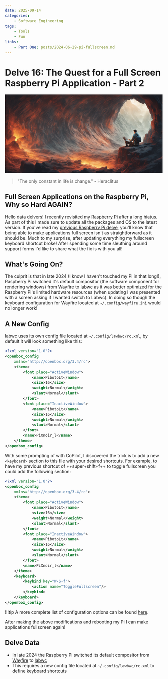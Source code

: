 ```yaml
---
date: 2025-09-14
categories: 
    - Software Engineering
tags: 
    - Tools 
    - Fun
links:
    - Part One: posts/2024-06-29-pi-fullscreen.md
---
```


# Delve 16: The Quest for a Full Screen Raspberry Pi Application - Part 2

![Banner](../assets/images/banners/delve16.png)

> "The only constant in life is change." - Heraclitus

## Full Screen Applications on the Raspberry Pi, Why so Hard AGAIN?

Hello data delvers! I recently revisited my [Raspberry Pi](https://www.raspberrypi.com/) after a long hiatus. As part of this I made sure to update all the packages and OS to the latest version. If you've read my [previous Raspberry Pi delve](2024-06-29-pi-fullscreen.md), you'll know that being able to make applications full screen isn't as straightforward as it should be. Much to my surprise, after updating everything my fullscreen keyboard shortcut broke! 
After spending some time sleuthing around support forms I'd like to share what the fix is with you all!

<!-- more -->

## What's Going On?

The culprit is that in late 2024 (I know I haven't touched my Pi in that long!), Raspberry Pi switched it's default compositor (the software component for rendering windows) from [Wayfire](https://wayfire.org/) to [labwc](https://labwc.github.io/) as it was better optimized for the Raspberry Pi's limited hardware resources (when updating I was presented with a screen asking if I wanted switch to Labwc). In doing so though the keyboard configuration for Wayfire located at `~/.config/wayfire.ini` would no longer work!

## A New Config

labwc uses its own config file located at `~/.config/lawbwc/rc.xml`, by default it will look something like this:

```xml title="~/.config/lawbwc/rc.xml" linenums="1"
<?xml version="1.0"?>
<openbox_config
	xmlns="http://openbox.org/3.4/rc">
	<theme>
		<font place="ActiveWindow">
			<name>PibotoLt</name>
			<size>16</size>
			<weight>Normal</weight>
			<slant>Normal</slant>
		</font>
		<font place="InactiveWindow">
			<name>PibotoLt</name>
			<size>16</size>
			<weight>Normal</weight>
			<slant>Normal</slant>
		</font>
		<name>PiXnoir_l</name>
	</theme>
</openbox_config>
```

With some prompting of with CoPilot, I discovered the trick is to add a new `<keyboard>` section to this file with your desired shortcuts. For example, to have my previous shortcut of ++super+shift+f++ to toggle fullscreen you could add the following section:

```xml title="~/.config/lawbwc/rc.xml" linenums="1" hl_lines="19-23"
<?xml version="1.0"?>
<openbox_config
	xmlns="http://openbox.org/3.4/rc">
	<theme>
		<font place="ActiveWindow">
			<name>PibotoLt</name>
			<size>16</size>
			<weight>Normal</weight>
			<slant>Normal</slant>
		</font>
		<font place="InactiveWindow">
			<name>PibotoLt</name>
			<size>16</size>
			<weight>Normal</weight>
			<slant>Normal</slant>
		</font>
		<name>PiXnoir_l</name>
	</theme>
	<keyboard>
		<keybind key="W-S-f">
  			<action name="ToggleFullscreen"/>
		</keybind>
	</keyboard>
</openbox_config>
```

!!!tip
    A more complete list of configuration options can be found [here](https://github.com/labwc/labwc/blob/master/docs/rc.xml.all).


After making the above modifications and rebooting my Pi I can make applications fullscreen again!

## Delve Data

* In late 2024 the Raspberry Pi switched its default compositor from [Wayfire](https://wayfire.org/) to [labwc](https://labwc.github.io/)
* This requires a new config file located at `~/.config/lawbwc/rc.xml` to define keyboard shortcuts